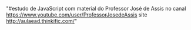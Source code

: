 "#estudo de JavaScript com material do Professor José de Assis no 
canal https://www.youtube.com/user/ProfessorJosedeAssis
site http://aulaead.thinkific.com/" 
